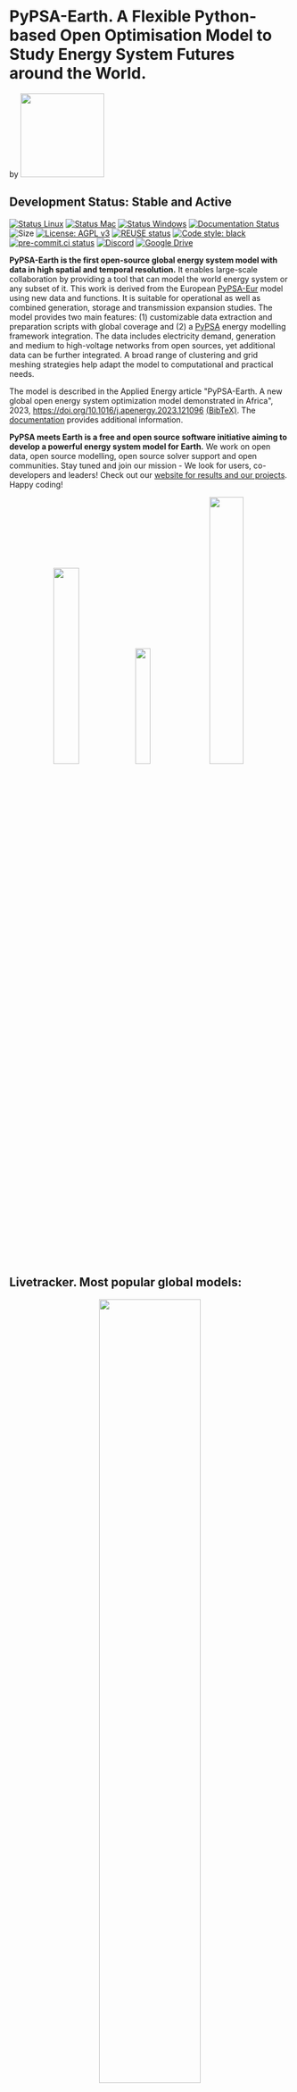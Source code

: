 <!--
SPDX-FileCopyrightText:  PyPSA-Earth and PyPSA-Eur Authors

SPDX-License-Identifier: AGPL-3.0-or-later
-->

# PyPSA-Earth. A Flexible Python-based Open Optimisation Model to Study Energy System Futures around the World.

<p align="left">
by
<a href="https://pypsa-meets-earth.github.io">
    <img src="https://github.com/pypsa-meets-earth/pypsa-meets-earth.github.io/raw/main/assets/img/logo.png" width="150">
<a/>
</p>

## Development Status: **Stable and Active**

[![Status Linux](https://github.com/pypsa-meets-earth/pypsa-earth/actions/workflows/ci-linux.yaml/badge.svg?branch=main&event=push)](https://github.com/pypsa-meets-earth/pypsa-earth/actions/workflows/ci-linux.yaml)
[![Status Mac](https://github.com/pypsa-meets-earth/pypsa-earth/actions/workflows/ci-mac.yaml/badge.svg?branch=main&event=push)](https://github.com/pypsa-meets-earth/pypsa-earth/actions/workflows/ci-mac.yaml)
[![Status Windows](https://github.com/pypsa-meets-earth/pypsa-earth/actions/workflows/ci-windows.yaml/badge.svg?branch=main&event=push)](https://github.com/pypsa-meets-earth/pypsa-earth/actions/workflows/ci-windows.yaml)
[![Documentation Status](https://readthedocs.org/projects/pypsa-earth/badge/?version=latest)](https://pypsa-earth.readthedocs.io/en/latest/?badge=latest)
![Size](https://img.shields.io/github/repo-size/pypsa-meets-earth/pypsa-earth)
[![License: AGPL v3](https://img.shields.io/badge/License-AGPLv3-blue.svg)](https://www.gnu.org/licenses/agpl-3.0)
[![REUSE status](https://api.reuse.software/badge/github.com/pypsa-meets-earth/pypsa-earth)](https://api.reuse.software/info/github.com/pypsa-meets-earth/pypsa-earth)
[![Code style: black](https://img.shields.io/badge/code%20style-black-000000.svg)](https://github.com/psf/black)
[![pre-commit.ci status](https://results.pre-commit.ci/badge/github/pypsa-meets-earth/pypsa-earth/main.svg)](https://results.pre-commit.ci/latest/github/pypsa-meets-earth/pypsa-earth/main)
[![Discord](https://img.shields.io/discord/911692131440148490?logo=discord)](https://discord.gg/AnuJBk23FU)
[![Google Drive](https://img.shields.io/badge/Google%20Drive-4285F4?style=flat&logo=googledrive&logoColor=white)](https://drive.google.com/drive/folders/1U7fgktbxlaGzWxT2C0-Xv-_ffWCxAKZz)

**PyPSA-Earth is the first open-source global energy system model with data in high spatial and temporal resolution.** It enables large-scale collaboration by providing a tool that can model the world energy system or any subset of it. This work is derived from the European [PyPSA-Eur](https://pypsa-eur.readthedocs.io/en/latest/) model using new data and functions. It is suitable for operational as well as combined generation, storage and transmission expansion studies. The model provides two main features: (1) customizable data extraction and preparation scripts with global coverage and (2) a [PyPSA](https://pypsa.readthedocs.io/en/latest/) energy modelling framework integration. The data includes electricity demand, generation and medium to high-voltage networks from open sources, yet additional data can be further integrated. A broad range of clustering and grid meshing strategies help adapt the model to computational and practical needs.

The model is described in the Applied Energy article "PyPSA-Earth. A new global open energy system optimization model demonstrated in Africa", 2023, https://doi.org/10.1016/j.apenergy.2023.121096 [(BibTeX)](https://pypsa-earth.readthedocs.io/en/latest/talks_and_papers.html#publications). The [documentation](https://pypsa-earth.readthedocs.io/en/latest/index.html) provides additional information.

**PyPSA meets Earth is a free and open source software initiative aiming to develop a powerful energy system model for Earth.** We work on open data, open source modelling, open source solver support and open communities. Stay tuned and join our mission - We look for users, co-developers and leaders! Check out our [website for results and our projects](https://pypsa-meets-earth.github.io/projects.html). Happy coding!

<p align="center">
  <img src="https://forum.openmod.org/uploads/db8804/original/1X/ddf041d1b98ca8f8c310f1c6393ec426ab5594cf.png" width=30%>
  <img src="https://forum.openmod.org/uploads/db8804/original/1X/940b2673cfc31c4a6f01b7908f546d39d67df27e.png" width=23%>
  <img src="https://forum.openmod.org/uploads/db8804/original/1X/6af089c376b19b72ad148e4e4326c162b94db68f.png" width=35%>
</p>

## Livetracker. Most popular global models:

<p align="center">
<a href="https://star-history.com/#pypsa-meets-earth/pypsa-earth&OSeMOSYS/osemosys_global&niclasmattsson/Supergrid&SGIModel/MUSE_OS&etsap-TIMES/TIMES_model&Date">
    <img src="https://api.star-history.com/svg?repos=pypsa-meets-earth/pypsa-earth,OSeMOSYS/osemosys_global,niclasmattsson/Supergrid,SGIModel/MUSE_OS,etsap-TIMES/TIMES_model&type=Date" width="60%">
<a/>

## Get involved

There are multiple ways to get involved and learn more about our work. That's how we organise ourselves:

- [**Discord NEW! (Open)**](https://discord.gg/AnuJBk23FU)
  - chat with the community, team up on features, exchange with developers, code in voice channels
  - registration and usage is for free
        <p align="left">
            <a href="https://discord.gg/AnuJBk23FU">
            <img src="https://discord.com/assets/cb48d2a8d4991281d7a6a95d2f58195e.svg" width="150">
            <a/>
        </p>
- **General initiative meeting (Open)**
  - every forth Thursday each month Thursday 16-17:00 (UK time)
    <a href="https://drive.google.com/file/d/1naH4WwW9drkOkOJ3PLO4fyWdkZQi5-_w/view?usp=share_link">
    `download .ics`
    </a>
  - join for project news and high-level code updates
  - meeting hosted on Discord
  - [open agenda](https://docs.google.com/document/d/1r6wm2RBe0DWFngmItpFfSFHA-CnUmVcVTkIKmthdW3g/edit?usp=sharing). See what we will discuss. Invited members have edit rights.
- **Buddy talk (Open)**
  - book a 30min meeting with Max to discuss anything you like
  - booking link: [calendly.com/pypsa-meets-earth](https://calendly.com/max-parzen/pypsa-meets-earth-exchange-30min)
- **Specific code meeting (Open)**
  - meeting hosted on Discord
  - join updates, demos, Q&A's, discussions and the coordination of each work package
    1. Demand creation and prediction meeting, on demand
    2. AI asset detection meeting, on demand
    3. Sector coupling meeting, every Thursday 09:00 (UK time), <a href="https://drive.google.com/file/d/1PDdmjsKhzyGRo0_YrP4wPQkn2XTNh6jA/view?usp=share_link" >`download .ics`</a>
    4. PyPSA-Earth meeting, every Thursday 16:00 (UK time), <a href="https://drive.google.com/file/d/1gaLmyV4qGPXsogkeRcAPWjC0ESebUxU-/view?usp=share_link" >`download .ics`</a>
- **Outreach meeting (Open)**
  - every second week, Tuesday 17:00 (UK time)
  - planning, discussing events, workshops, communication, community activities
- [**Google Drive**](https://drive.google.com/drive/folders/13Z8Y9zgsh5IZaDNkkRyo1wkoMgbdUxT5?usp=sharing)
  - access to minutes, presentations, lists, documents (access to minutes)

## Installation

1. Open your terminal at a location where you want to install pypsa-earth. Type the following in your terminal to download the package from GitHub:

   ```bash
      .../some/path/without/spaces % git clone https://github.com/pypsa-meets-earth/pypsa-earth.git
   ```
2. The python package requirements are curated in the `envs/environment.yaml` file.
   The environment can be installed using:

```bash
    .../pypsa-earth % conda env create -f envs/environment.yaml
```

   If the above takes longer than 30min, you might want to try mamba for faster installation:

```bash
    (base) conda install -c conda-forge mamba

    .../pypsa-earth % mamba env create -f envs/environment.yaml
```

3. For running the optimization one has to install the solver. We can recommend the open source HiGHs solver which installation manual is given [here](https://github.com/PyPSA/PyPSA/blob/633669d3f940ea256fb0a2313c7a499cbe0122a5/pypsa/linopt.py#L608-L632).
4. To use jupyter lab (new jupyter notebooks) **continue** with the [ipython kernel installation](http://echrislynch.com/2019/02/01/adding-an-environment-to-jupyter-notebooks/) and test if your jupyter lab works:

   ```bash
      .../pypsa-earth % ipython kernel install --user --name=pypsa-earth
      .../pypsa-earth % jupyter lab
   ```
5. Verify or install a java redistribution from the [official website](https://www.oracle.com/java/technologies/downloads/) or equivalent.
   To verify the successful installation the following code can be tested from bash:

   ```bash
      .../pypsa-earth % java -version
   ```

   The expected output should resemble the following:

   ```bash
      java version "1.8.0_341"
      Java(TM) SE Runtime Environment (build 1.8.0_341-b10)
      Java HotSpot(TM) 64-Bit Server VM (build 25.341-b10, mixed mode)
   ```

## Test run on tutorial

- In the folder open a terminal/command window to be located at this path `~/pypsa-earth/`
- Activate the environment `conda activate pypsa-earth`
- Rename config.tutorial.yaml to config.yaml. For instance in Linux:
  ```bash
  mv config.tutorial.yaml config.yaml
  ```
- Run a dryrun of the Snakemake workflow by typing simply in the terminal:
  ```bash
  snakemake -j 1 solve_all_networks -n
  ```

  Remove the -n to do a real run. Follow the tutorial of PyPSA-Eur 1 and 2 on [YouTube](https://www.youtube.com/watch?v=ty47YU1_eeQ) to continue with an analysis.

## Training

- We recently updated some [hackathon material](https://github.com/pypsa-meets-earth/documentation) for PyPSA-Earth. The hackathon contains jupyter notebooks with exercises. After going through the 1 day theoretical and practical material you should have a suitable coding setup and feel confident about contributing.
- The get a general feeling about the PyPSA functionality, we further recommend going through the [PyPSA](https://github.com/PyPSA/PyPSA/tree/master/examples) and [Atlite](https://github.com/PyPSA/atlite/tree/master/examples) examples.

## Questions and Issues

- We are happy to answer questions and help with issues **if they are public**. Through being public the wider community can benefit from the raised points. Some tips. **Bugs** and **feature requests** should be raised in the [**GitHub Issues**](https://github.com/pypsa-meets-earth/pypsa-earth/issues/new/choose). **General workflow** or **user questions** as well as discussion points should be posted at the [**GitHub Discussions**](https://github.com/pypsa-meets-earth/pypsa-earth/discussions/categories/q-a) tab. Happy coding.

## Documentation

The documentation is available here: [documentation](https://pypsa-earth.readthedocs.io/en/latest/index.html).

## Collaborators

<!-- https://github.com/marketplace/actions/contribute-list -->

<!-- readme: collaborators,contributors,restyled-commits/- -start -->
<table>
<tr>
    <td align="center">
        <a href="https://github.com/hazemful">
            <img src="https://avatars.githubusercontent.com/u/26235356?v=4" width="100;" alt="hazemful"/>
            <br />
            <sub><b>Hazemful</b></sub>
        </a>
    </td>
    <td align="center">
        <a href="https://github.com/fneum">
            <img src="https://avatars.githubusercontent.com/u/29101152?v=4" width="100;" alt="fneum"/>
            <br />
            <sub><b>Fabian Neumann</b></sub>
        </a>
    </td>
    <td align="center">
        <a href="https://github.com/ekatef">
            <img src="https://avatars.githubusercontent.com/u/30229437?v=4" width="100;" alt="ekatef"/>
            <br />
            <sub><b>Ekaterina</b></sub>
        </a>
    </td>
    <td align="center">
        <a href="https://github.com/euronion">
            <img src="https://avatars.githubusercontent.com/u/42553970?v=4" width="100;" alt="euronion"/>
            <br />
            <sub><b>Euronion</b></sub>
        </a>
    </td>
    <td align="center">
        <a href="https://github.com/Justus-coded">
            <img src="https://avatars.githubusercontent.com/u/44394641?v=4" width="100;" alt="Justus-coded"/>
            <br />
            <sub><b>Justus Ilemobayo</b></sub>
        </a>
    </td>
    <td align="center">
        <a href="https://github.com/mnm-matin">
            <img src="https://avatars.githubusercontent.com/u/45293386?v=4" width="100;" alt="mnm-matin"/>
            <br />
            <sub><b>Mnm-matin</b></sub>
        </a>
    </td></tr>
<tr>
    <td align="center">
        <a href="https://github.com/martacki">
            <img src="https://avatars.githubusercontent.com/u/53824825?v=4" width="100;" alt="martacki"/>
            <br />
            <sub><b>Martha Frysztacki</b></sub>
        </a>
    </td>
    <td align="center">
        <a href="https://github.com/LukasFrankenQ">
            <img src="https://avatars.githubusercontent.com/u/55196140?v=4" width="100;" alt="LukasFrankenQ"/>
            <br />
            <sub><b>Lukas Franken</b></sub>
        </a>
    </td>
    <td align="center">
        <a href="https://github.com/pz-max">
            <img src="https://avatars.githubusercontent.com/u/61968949?v=4" width="100;" alt="pz-max"/>
            <br />
            <sub><b>Max Parzen</b></sub>
        </a>
    </td>
    <td align="center">
        <a href="https://github.com/davide-f">
            <img src="https://avatars.githubusercontent.com/u/67809479?v=4" width="100;" alt="davide-f"/>
            <br />
            <sub><b>Davide-f</b></sub>
        </a>
    </td>
    <td align="center">
        <a href="https://github.com/koen-vg">
            <img src="https://avatars.githubusercontent.com/u/74298901?v=4" width="100;" alt="koen-vg"/>
            <br />
            <sub><b>Koen Van Greevenbroek</b></sub>
        </a>
    </td>
    <td align="center">
        <a href="https://github.com/hazemakhalek">
            <img src="https://avatars.githubusercontent.com/u/87850910?v=4" width="100;" alt="hazemakhalek"/>
            <br />
            <sub><b>Hazem</b></sub>
        </a>
    </td></tr>
<tr>
    <td align="center">
        <a href="https://github.com/energyLS">
            <img src="https://avatars.githubusercontent.com/u/89515385?v=4" width="100;" alt="energyLS"/>
            <br />
            <sub><b>EnergyLS</b></sub>
        </a>
    </td>
    <td align="center">
        <a href="https://github.com/AnasAlgarei">
            <img src="https://avatars.githubusercontent.com/u/101210563?v=4" width="100;" alt="AnasAlgarei"/>
            <br />
            <sub><b>AnasAlgarei</b></sub>
        </a>
    </td>
    <td align="center">
        <a href="https://github.com/yerbol-akhmetov">
            <img src="https://avatars.githubusercontent.com/u/113768325?v=4" width="100;" alt="yerbol-akhmetov"/>
            <br />
            <sub><b>Yerbol Akhmetov</b></sub>
        </a>
    </td>
    <td align="center">
        <a href="https://github.com/DeniseGiub">
            <img src="https://avatars.githubusercontent.com/u/113139589?v=4" width="100;" alt="DeniseGiub"/>
            <br />
            <sub><b>DeniseGiub</b></sub>
        </a>
    </td>
    <td align="center">
        <a href="https://github.com/GbotemiB">
            <img src="https://avatars.githubusercontent.com/u/48842684?v=4" width="100;" alt="GbotemiB"/>
            <br />
            <sub><b>Emmanuel Bolarinwa</b></sub>
        </a>
    </td>
    <td align="center">
        <a href="https://github.com/Tomkourou">
            <img src="https://avatars.githubusercontent.com/u/5240283?v=4" width="100;" alt="Tomkourou"/>
            <br />
            <sub><b>Thomas Kouroughli</b></sub>
        </a>
    </td></tr>
<tr>
    <td align="center">
        <a href="https://github.com/GridGrapher">
            <img src="https://avatars.githubusercontent.com/u/127969728?v=4" width="100;" alt="GridGrapher"/>
            <br />
            <sub><b>GridGrapher</b></sub>
        </a>
    </td>
    <td align="center">
        <a href="https://github.com/Emre-Yorat89">
            <img src="https://avatars.githubusercontent.com/u/62134151?v=4" width="100;" alt="Emre-Yorat89"/>
            <br />
            <sub><b>Emre_Yorat</b></sub>
        </a>
    </td>
    <td align="center">
        <a href="https://github.com/giacfalk">
            <img src="https://avatars.githubusercontent.com/u/36954873?v=4" width="100;" alt="giacfalk"/>
            <br />
            <sub><b>Giacomo Falchetta</b></sub>
        </a>
    </td>
    <td align="center">
        <a href="https://github.com/Ekaterina-Vo">
            <img src="https://avatars.githubusercontent.com/u/99509555?v=4" width="100;" alt="Ekaterina-Vo"/>
            <br />
            <sub><b>Ekaterina-Vo</b></sub>
        </a>
    </td>
    <td align="center">
        <a href="https://github.com/virio-andreyana">
            <img src="https://avatars.githubusercontent.com/u/114650479?v=4" width="100;" alt="virio-andreyana"/>
            <br />
            <sub><b>Null</b></sub>
        </a>
    </td>
    <td align="center">
        <a href="https://github.com/cschau-ieg">
            <img src="https://avatars.githubusercontent.com/u/124347782?v=4" width="100;" alt="cschau-ieg"/>
            <br />
            <sub><b>Cschau-ieg</b></sub>
        </a>
    </td></tr>
<tr>
    <td align="center">
        <a href="https://github.com/Tooblippe">
            <img src="https://avatars.githubusercontent.com/u/805313?v=4" width="100;" alt="Tooblippe"/>
            <br />
            <sub><b>Tobias</b></sub>
        </a>
    </td>
    <td align="center">
        <a href="https://github.com/doneachh">
            <img src="https://avatars.githubusercontent.com/u/132910766?v=4" width="100;" alt="doneachh"/>
            <br />
            <sub><b>Anton Achhammer</b></sub>
        </a>
    </td>
    <td align="center">
        <a href="https://github.com/carlosfv92">
            <img src="https://avatars.githubusercontent.com/u/103258059?v=4" width="100;" alt="carlosfv92"/>
            <br />
            <sub><b>Carlos Fernandez</b></sub>
        </a>
    </td>
    <td align="center">
        <a href="https://github.com/asolavi">
            <img src="https://avatars.githubusercontent.com/u/131155817?v=4" width="100;" alt="asolavi"/>
            <br />
            <sub><b>Null</b></sub>
        </a>
    </td>
    <td align="center">
        <a href="https://github.com/stephenjlee">
            <img src="https://avatars.githubusercontent.com/u/11340470?v=4" width="100;" alt="stephenjlee"/>
            <br />
            <sub><b>Stephen J Lee</b></sub>
        </a>
    </td>
    <td align="center">
        <a href="https://github.com/juli-a-ko">
            <img src="https://avatars.githubusercontent.com/u/126512394?v=4" width="100;" alt="juli-a-ko"/>
            <br />
            <sub><b>Juli-a-ko</b></sub>
        </a>
    </td></tr>
<tr>
    <td align="center">
        <a href="https://github.com/squoilin">
            <img src="https://avatars.githubusercontent.com/u/4547840?v=4" width="100;" alt="squoilin"/>
            <br />
            <sub><b>Sylvain Quoilin</b></sub>
        </a>
    </td>
    <td align="center">
        <a href="https://github.com/siddharth-krishna">
            <img src="https://avatars.githubusercontent.com/u/10712637?v=4" width="100;" alt="siddharth-krishna"/>
            <br />
            <sub><b>Siddharth Krishna</b></sub>
        </a>
    </td>
    <td align="center">
        <a href="https://github.com/pitmonticone">
            <img src="https://avatars.githubusercontent.com/u/38562595?v=4" width="100;" alt="pitmonticone"/>
            <br />
            <sub><b>Pietro Monticone</b></sub>
        </a>
    </td>
    <td align="center">
        <a href="https://github.com/Netotse">
            <img src="https://avatars.githubusercontent.com/u/89367243?v=4" width="100;" alt="Netotse"/>
            <br />
            <sub><b>Null</b></sub>
        </a>
    </td>
    <td align="center">
        <a href="https://github.com/kma33">
            <img src="https://avatars.githubusercontent.com/u/25573938?v=4" width="100;" alt="kma33"/>
            <br />
            <sub><b>Katherine M. Antonio</b></sub>
        </a>
    </td>
    <td align="center">
        <a href="https://github.com/jessLryan">
            <img src="https://avatars.githubusercontent.com/u/122939887?v=4" width="100;" alt="jessLryan"/>
            <br />
            <sub><b>Jess</b></sub>
        </a>
    </td></tr>
<tr>
    <td align="center">
        <a href="https://github.com/jarry7">
            <img src="https://avatars.githubusercontent.com/u/27745389?v=4" width="100;" alt="jarry7"/>
            <br />
            <sub><b>Jarrad Wright</b></sub>
        </a>
    </td>
    <td align="center">
        <a href="https://github.com/HanaElattar">
            <img src="https://avatars.githubusercontent.com/u/87770004?v=4" width="100;" alt="HanaElattar"/>
            <br />
            <sub><b>HanaElattar</b></sub>
        </a>
    </td>
    <td align="center">
        <a href="https://github.com/EmreYorat">
            <img src="https://avatars.githubusercontent.com/u/93644024?v=4" width="100;" alt="EmreYorat"/>
            <br />
            <sub><b>EmreYorat</b></sub>
        </a>
    </td>
    <td align="center">
        <a href="https://github.com/AndreCNF">
            <img src="https://avatars.githubusercontent.com/u/19359510?v=4" width="100;" alt="AndreCNF"/>
            <br />
            <sub><b>André Cristóvão Neves Ferreira</b></sub>
        </a>
    </td>
    <td align="center">
        <a href="https://github.com/AlexanderMeisinger">
            <img src="https://avatars.githubusercontent.com/u/91368938?v=4" width="100;" alt="AlexanderMeisinger"/>
            <br />
            <sub><b>Null</b></sub>
        </a>
    </td></tr>
</table>
<!-- readme: collaborators,contributors,restyled-commits/- -end -->
